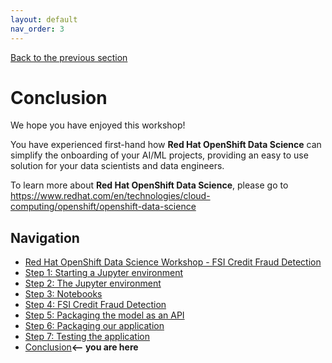 ```yaml
---
layout: default
nav_order: 3
---
```

[Back to the previous section](step7.md)

# Conclusion

We hope you have enjoyed this workshop!

You have experienced first-hand how **Red Hat OpenShift Data Science** can simplify the onboarding of your AI/ML projects, providing an easy to use solution for your data scientists and data engineers.

To learn more about **Red Hat OpenShift Data Science**, please go to <https://www.redhat.com/en/technologies/cloud-computing/openshift/openshift-data-science>

## Navigation

<!-- startnav -->
* [Red Hat OpenShift Data Science Workshop - FSI Credit Fraud Detection](index.md)
* [Step 1: Starting a Jupyter environment](step1.md)
* [Step 2: The Jupyter environment](step2.md)
* [Step 3: Notebooks](step3.md)
* [Step 4: FSI Credit Fraud Detection](step4.md)
* [Step 5: Packaging the model as an API](step5.md)
* [Step 6: Packaging our application](step6.md)
* [Step 7: Testing the application](step7.md)
* [Conclusion](step8.md)**<-- you are here**
<!-- endnav -->
